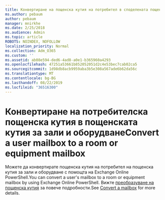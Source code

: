 ```yaml
---
title: Конвертиране на пощенска кутия на потребител в споделената пощенска кутия
ms.author: pebaum
author: pebaum
manager: mnirkhe
ms.date: 2/25/2018
ms.audience: Admin
ms.topic: article
ROBOTS: NOINDEX, NOFOLLOW
localization_priority: Normal
ms.collection: Adm_O365
ms.custom: ''
ms.assetid: ab08e594-ded6-4ad8-a0e1-b365960a4293
ms.openlocfilehash: 47251a53661b852052051d2c4e53bec7cab02ca5
ms.sourcegitcommit: 1d98db8acb9959aba3b5e308a567ade6b62da56c
ms.translationtype: MT
ms.contentlocale: bg-BG
ms.lasthandoff: 08/22/2019
ms.locfileid: "36516300"
---
```

# <a name="convert-a-user-mailbox-to-a-room-or-equipment-mailbox"></a><span data-ttu-id="97a3d-102">Конвертиране на потребителска пощенска кутия в пощенската кутия за зали и оборудване</span><span class="sxs-lookup"><span data-stu-id="97a3d-102">Convert a user mailbox to a room or equipment mailbox</span></span>

<span data-ttu-id="97a3d-103">Можете да конвертирате пощенска кутия на потребител на пощенска кутия за зали и оборудване с помощта на Exchange Online PowerShell.</span><span class="sxs-lookup"><span data-stu-id="97a3d-103">You can convert a user's mailbox to a room or equipment mailbox by using Exchange Online PowerShell.</span></span> <span data-ttu-id="97a3d-104">Вижте [преобразуване на пощенска кутия](https://go.microsoft.com/fwlink/p/?LinkId=832875) за повече подробности.</span><span class="sxs-lookup"><span data-stu-id="97a3d-104">See [Convert a mailbox](https://go.microsoft.com/fwlink/p/?LinkId=832875) for more details.</span></span> 
  

